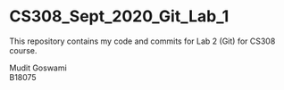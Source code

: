 # CS308_Sept_2020_Git_Lab_1
This repository contains my code and commits for Lab 2 (Git) for CS308 course.<br/>

Mudit Goswami<br/>
B18075<br/>
